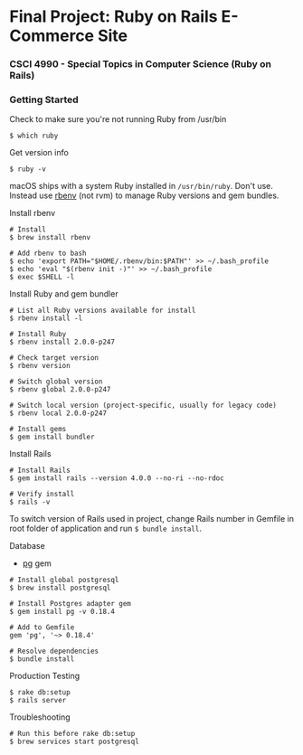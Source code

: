 # Final Project: Ruby on Rails E-Commerce Site
### CSCI 4990 - Special Topics in Computer Science (Ruby on Rails) 

### Getting Started
Check to make sure you're not running Ruby from /usr/bin
```
$ which ruby
```
Get version info
```
$ ruby -v
```
macOS ships with a system Ruby installed in `/usr/bin/ruby`. Don't use. Instead use [rbenv](https://github.com/rbenv/rbenv#installing-ruby-versions) (not rvm) to manage Ruby versions and gem bundles.

Install rbenv
```
# Install
$ brew install rbenv

# Add rbenv to bash
$ echo 'export PATH="$HOME/.rbenv/bin:$PATH"' >> ~/.bash_profile
$ echo 'eval "$(rbenv init -)"' >> ~/.bash_profile
$ exec $SHELL -l
```
Install Ruby and gem bundler
```
# List all Ruby versions available for install
$ rbenv install -l

# Install Ruby
$ rbenv install 2.0.0-p247

# Check target version
$ rbenv version

# Switch global version
$ rbenv global 2.0.0-p247

# Switch local version (project-specific, usually for legacy code)
$ rbenv local 2.0.0-p247

# Install gems
$ gem install bundler
```
Install Rails
```
# Install Rails
$ gem install rails --version 4.0.0 --no-ri --no-rdoc

# Verify install
$ rails -v

```
To switch version of Rails used in project, change Rails number in Gemfile in root folder of application and run `$ bundle install`.

Database
* [pg](https://rubygems.org/gems/pg/versions/0.18.4) gem

```
# Install global postgresql
$ brew install postgresql

# Install Postgres adapter gem
$ gem install pg -v 0.18.4

# Add to Gemfile
gem 'pg', '~> 0.18.4'

# Resolve dependencies
$ bundle install
```
Production Testing
```
$ rake db:setup
$ rails server

```

Troubleshooting
```
# Run this before rake db:setup
$ brew services start postgresql
```

